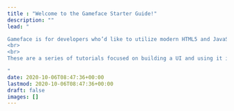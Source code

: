 ```yaml
---
title : "Welcome to the Gameface Starter Guide!"
description: ""
lead: "

Gameface is for developers who’d like to utilize modern HTML5 and JavaScript to create a game user interface. Gameface shortens development time by allowing you to use modern and widely available technologies.
<br>
<br>
These are a series of tutorials focused on building a UI and using it in your game engine.

"
date: 2020-10-06T08:47:36+00:00
lastmod: 2020-10-06T08:47:36+00:00
draft: false
images: []
---
```

